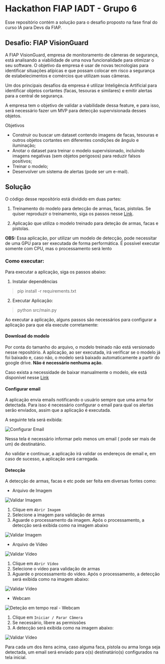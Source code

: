 # Hackathon FIAP IADT - Grupo 6

Esse repositório contém a solução para o desafio proposto na fase final do curso IA para Devs da FIAP.

## Desafio: FIAP VisionGuard

A FIAP VisionGuard, empresa de monitoramento de câmeras de segurança, está analisando a viabilidade de uma nova funcionalidade para otimizar o seu software.
O objetivo da empresa é usar de novas tecnologias para identificar situações atípicas e que possam colocar em risco a segurança de estabelecimentos e comércios que utilizam suas câmeras.

Um dos principais desafios da empresa é utilizar Inteligência Artificial para identificar objetos cortantes (facas, tesouras e similares) e emitir alertas para a central de segurança.

A empresa tem o objetivo de validar a viabilidade dessa feature, e para isso, será necessário fazer um MVP para detecção supervisionada desses objetos.

Objetivos
 * Construir ou buscar um dataset contendo imagens de facas, tesouras e outros objetos cortantes em diferentes condições de ângulo e iluminação;
 * Anotar o dataset para treinar o modelo supervisionado, incluindo imagens negativas (sem objetos perigosos) para reduzir falsos positivos;
 * Treinar o modelo;
 * Desenvolver um sistema de alertas (pode ser um e-mail).


## Solução

O código desse repositório está dividido em duas partes:

1. Treinamento do modelo para detecção de armas, facas, pistolas. Se quiser reproduzir o treinamento, siga os passos nesse [Link](model_training/README.md).

2. Aplicação que utiliza o modelo treinado para deteção de armas, facas e pistolas.


**OBS:** Essa aplicação, por utilizar um modelo de detecção, pode necessitar de uma GPU para ser executada de forma performática. É possível executar somente com CPU, mas o processamento será lento


### Como executar:

Para executar a aplicação, siga os passos abaixo:

1. Instalar dependências

> pip install -r requirements.txt


2. Executar Aplicação:

> python src/main.py


Ao executar a aplicação, alguns passos são necessários para configurar a aplicação para que ela execute corretamente:

#### Download do modelo

Por conta do tamanho do arquivo, o modelo treinado não está versionado nesse repositório. A aplicação, ao ser executada, irá verificar se o modelo já foi baixado e, caso não, o modelo será baixado automaticamente a partir do google drive. **Não é necessário nenhuma ação**. 

Caso exista a necessidade de baixar manualmente o modelo, ele está disponível nesse [Link](https://drive.google.com/uc?id=1-eiFluZMyC33URgVPVAJSlB1_sWaUQVD) 


#### Configurar email

A aplicação envia emails notificando o usuário sempre que uma arma for detectada. Para isso é necessário configurar o email para qual os alertas serão enviados, assim que a aplicação é executada.

A seguinte tela será exibida:

![Configurar Email](./img/home.png)

Nessa tela é necessário informar pelo menos um email ( pode ser mais de um) de destinatário.

Ao validar e continuar, a aplicação irá validar os endereços de email e, em caso de sucesso, a aplicação será carregada.

#### Detecção

A detecção de armas, facas e etc pode ser feita em diversas fontes como:

- Arquivo de Imagem

![Validar Imagem](./img/select_image.png)

1. Clique em `Abrir Imagem`
2. Selecione a imagem para validação de armas
3. Aguarde o processamento da imagem. Após o processamento, a detecção será exibida como na imagem abaixo

![Validar Imagem](./img/selected_image.png)

- Arquivo de Vídeo

![Validar Vídeo](./img/select_video.png)

1. Clique em `Abrir Vídeo`
2. Selecione o vídeo para validação de armas
3. Aguarde o processamento do vídeo. Após o processamento, a detecção será exibida como na imagem abaixo:

![Validar Vídeo](./img/selected_video.png)

- Webcam

![Deteção em tempo real - Webcam](./img/select_camera.png)

1. Clique em `Iniciar / Parar Câmera`
2. Se necessário, libere as permissões
3. A detecção será exibida como na imagem abaixo:

![Validar Vídeo](./img/selected_camera.png)


Para cada um dos itens acima, caso alguma faca, pistola ou arma longa seja detectada, um email será enviado para o(s) destinatário(s) configurados na tela inicial.